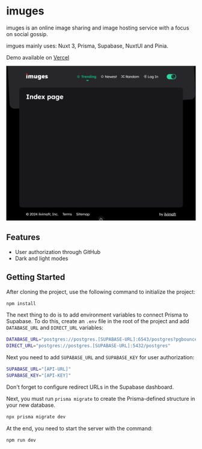 # imuges

imuges is an online image sharing and image hosting service with a focus on social gossip.

imgues mainly uses: Nuxt 3, Prisma, Supabase, NuxtUI and Pinia.

Demo available on [Vercel](https://nuxt-imuges.vercel.app)

![main-screen](https://raw.githubusercontent.com/ilvimafr/nuxt-imuges/main/.github/assets/main-screen.png)

## Features
- User authorization through GitHub
- Dark and light modes

## Getting Started

After cloning the project, use the following command to initialize the project:

```bash
npm install
```

The next thing to do is to add environment variables to connect Prisma to Supabase. To do this, create an `.env` file in the root of the project and add `DATABASE_URL` and `DIRECT_URL` variables: 

```bash
DATABASE_URL="postgres://postgres.[SUPABASE-URL]:6543/postgres?pgbouncer=true&connection_limit=1" 
DIRECT_URL="postgres://postgres.[SUPABASE-URL]:5432/postgres"
```

Next you need to add `SUPABASE_URL` and `SUPABASE_KEY` for user authorization:

```bash
SUPABASE_URL="[API-URL]"
SUPABASE_KEY="[API-KEY]"
```

Don't forget to configure redirect URLs in the Supabase dashboard.

Next, you must run `prisma migrate` to create the Prisma-defined structure in your new database.
```bash
npx prisma migrate dev
```

At the end, you need to start the server with the command:
```bash
npm run dev
```